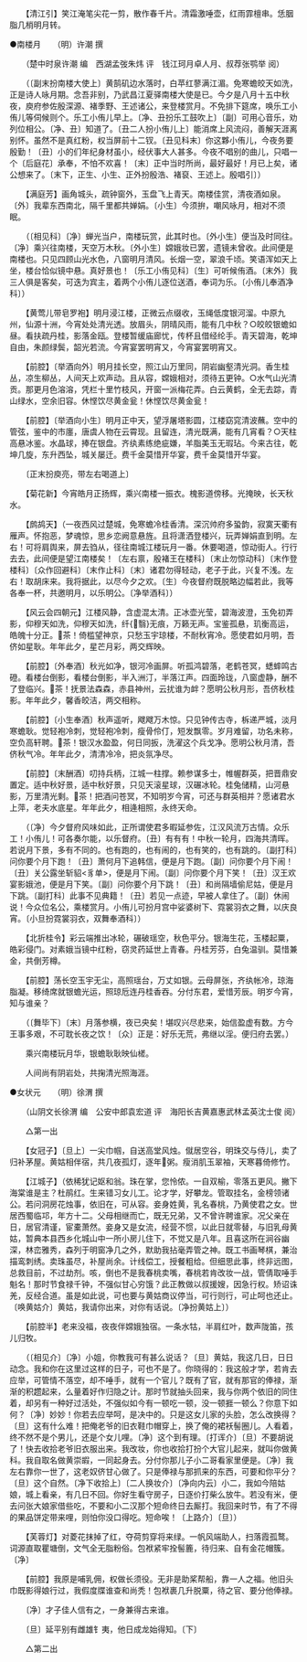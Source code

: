 <!-- { "loadSidebar": true } -->
　　【清江引】笑江淹笔尖花一剪，散作春千片。清霜激唾壶，红雨霏檀串。恁胭脂几梢明月转。


●南楼月　　（明）许潮 撰 

　　（楚中时泉许潮 编　西湖孟弢朱炜 评　钱江珂月卓人月、叔荐张鹗举 阅） 

　　（〔副末扮南楼大使上〕黄鹄矶边水落时，白苹红蓼满江湄。免寒蟾皎天如洗，正是诗人咏月期。念吾非别，乃武昌江夏驿南楼大使是已。今夕是八月十五中秋夜，庾府参佐殷深源、褚季野、王述诸公，来登楼赏月。不免排下筵席，唤乐工小侑儿等伺候则个。乐工小侑儿早上。〔净、丑扮乐工鼓吹上〕〔副〕可用心音乐，劝列位相公。〔净、丑〕知道了。〔丑二人扮小侑儿上〕能消席上风流闷，善解天涯离别怀。虽然不是真红粉，权当屏前十二钗。〔丑见科末〕你这夥小侑儿，今夜务要殷勤！〔丑〕小的们年纪身材虽小，经伏事大人甚多。今夜不唱别的曲儿，只唱一个〔后庭花〕承奉，不怕不欢喜！〔末〕正中当时所尚，最好最好！月已上矣，诸公想来了。〔末下，正生、小生、正外扮殷浩、褚裒、王述上。殷唱引〕） 

　　【满庭芳】画角城头，疏钟窗外，玉盘飞上青天。南楼佳赏，清夜酒如泉。〔外〕我辈东西南北，隔千里都共婵娟。〔小生〕今须拚，嘲风咏月，相对不须眠。 

　　（〔相见科〕〔净〕蝉光当户，南楼玩赏，此其时也。〔外小生〕便当及时同往。〔净〕乘兴往南楼，天空万木秋。〔外小生〕嫦娥妆已罢，遗镜未曾收。此间便是南楼也。只见四顾山光水色，八窗明月清风。长烟一空，翠浪千顷。笑语浑如天上坐，楼台恰似镜中悬。真好景也！〔乐工小侑见科〕〔生〕可听候侑酒。〔末外〕我三人俱是客矣，可迭为宾主，着两个小侑儿逐位送酒，奉词为乐。〔小侑儿奉酒净科〕） 

　　【黄莺儿带皂罗袍】明月浸江楼，正微云点缀收，玉绳低度银河溜。中原九州，仙源十洲，今宵处处清光透。放眉头，阴晴风雨，能有几中秋？○皎皎银蟾如昼。看扶疏丹桂，影落金瓯。登楼暂缓庙廊忧，传杯且借经纶手。青天碧海，乾坤自由，朱颜绿鬓，韶光若流。今宵宴罢明宵又，今宵宴罢明宵又。 

　　【前腔】〔举酒向外〕明月挂长空，照江山万里同，阴岩幽壑清光洞。香生桂丛，凉生柳丛，人间天上欢声动。且从容，嫦娥相对，须待五更钟。○水气山光清贡。那更月色溶溶，凭栏十里竹枝风，开窗一派梅花弄。白云黄鹤，全无去踪，青山绿水，空余旧容。休悭饮尽黄金瓮！休悭饮尽黄金瓮！ 

　　【前腔】〔举酒向小生〕明月正中天，望浮屠塔影圆，江楼窈窕清波蘸。空中的管弦，鉴中的市廛，唐虞人物在云霄现。且留连，清光既满，能有几宵看？○天柱高悬冰鉴。水晶球，捧在银盘。齐纨素练绝疵嫌，羊脂美玉无瑕玷。今来古往，乾坤几旋，东升西坠，城关屡迁。费千金莫惜开华宴，费千金莫惜开华宴。 

　　〔正末扮庾亮，带左右喝道上〕 

　　【菊花新】今宵皓月正扬辉，乘兴南楼一振衣。槐影道傍移。光掩映，长天秋水。 

　　【鹧鸪天】（一夜西风过楚城，免寒蟾冷桂香清。深沉帅府多蛩韵，寂寞天衢有雁声。怀抱恶，梦魂惊，思乡恋阙意悬旌。且将潇洒登楼兴，玩弄婵娟直到明。左右！可将肩舆来，屏去驺从，径往南城江楼玩月一番。休要喝道，惊动街人。行行去去，此间便是望江南楼矣！〔左右禀，殷褚王在楼科〕〔末止勿惊动科〕〔末作登楼科〕〔众作回避科〕〔末作止科〕〔末〕诸君勿得轻动，老子于此，兴复不浅。左右！取胡床来。我将据此，以尽今夕之欢。〔生〕今夜督府既脱略边幅若此，我等各奉一杯，共邀明月，以乐明公。〔净举酒科〕） 

　　【风云会四朝元】江楼风静，含虚混太清。正冰壶光莹，碧海波澄，玉免初弄影，仰穆天如洗，仰穆天如洗，纤{翳}无痕，万籁无声。宝鉴孤悬，玑衡高运，皓魄十分正。茶！倚槛望神京，只愁玉宇琼楼，不耐秋宵冷。愿使君如月明，吾侪如星耿。年年此夕，星芒月彩，两交辉映。 

　　【前腔】〔外奉酒〕秋光如净，银河冷画屏。听孤鸿碧落，老鹤苍冥，蟋蟀鸣古磴。看楼台倒影，看楼台倒影，半入洲汀，半落江声。四面玲珑，八窗虚静，酬不了登临兴。茶！抚景法森森，赤县神州，云扰谁为衅？愿明公秋月形，吾侪秋桂影。年年此夕，馨香皎洁，两交相称。 

　　【前腔】〔小生奉酒〕秋声遥听，飕飕万木惊。只见钟传古寺，柝递严城，淡月寒蟾耿。觉轻袍冷刺，觉轻袍冷刺，瘦骨伶仃，短发飘零。岁月难留，功名未称，空负高轩聘。茶！银汉水盈盈，何日同扳，洗濯这个兵戈净。愿明公秋月清，吾侪秋气冷。年年此夕，清清冷冷，把炎氛净尽。 

　　【前腔】〔末酬酒〕叨持兵柄，江城一柱撑。赖参谋多士，帷幄群英，把晋鼎安置定。适中秋好景，适中秋好景，只见天滚星球，汉碾冰轮。桂兔储精，山河悬影，万里清光剩。茶！把酒问苍冥，不知明岁今宵，可还与群英相并？愿诸君水上萍，老夫水底星。年年此夕，相逄相照，永终天命。 

　　（〔净〕今夕督府风味如此，正所谓使君多暇延参佐，江汉风流万古情。众乐工！小侑儿！可各奏尔能，以乐督府。〔丑〕有有有！中秋一轮月，四海共清晖。若说月下景，多有不同的。也有跑的，也有闹的，也有笑的，也有跳的。〔副打科〕问你要个月下跑！〔丑〕萧何月下追韩信，便是月下跑。〔副〕问你要个月下闹！〔丑〕关公露坐斩貂<豸单>，便是月下闹。〔副〕问你要个月下笑！〔丑〕汉王欢宴影娥池，便是月下笑。〔副〕问你要个月下跳！〔丑〕和尚隔墙偷尼姑，便是月下跳。〔副打科〕此事不见典籍！〔丑〕若见一点迹，早被人拿住了。〔副〕休闹说！今众位名公，乘楼赏月。小侑儿可扮月宫中娑婆树下、霓裳羽衣之舞，以庆良宵。〔小旦扮霓裳羽衣，双舞奉酒科〕） 

　　【北折桂令】彩云端推出冰轮，碾破瑶空，秋色平分。银海生花，玉楼起粟，皓彩侵门。对素娥当镜中红粉，窃灵药延世上青春。丹桂芳芬，白兔温驯。莫惜兼金，共倒芳樽。 

　　【前腔】荡长空玉宇无尘，高照瑶台，万丈如银。云母屏张，齐纨帐冷，琼海脂凝。移绮席就银蟾光运，照琼卮连丹桂香吞。分付东君，爱惜芳辰。明岁今宵，知与谁亲？ 

　　（〔舞毕下〕〔末〕月落参横，夜已央矣！堪叹兴尽悲来，始信盈虚有数。方今王事多艰，不可耽长夜之饮！〔众〕正是：好乐无荒，弗继以淫。便归府去罢。） 

　　乘兴南楼玩月华，银蟾耿耿映仙槎。 

　　人间尚有阴岩处，共掬清光照海涯。


●女状元　　（明）徐渭 撰 

　　（山阴文长徐渭 编　公安中郎袁宏道 评　海阳长吉黄嘉惠武林孟英沈士俊 阅） 

　　△第一出 

　　【女冠子】〔旦上〕一尖巾帼，自送高堂风烛。僦居空谷，明珠交与侍儿，卖了归补茅屋。黄姑相伴宿，共几夜孤灯，逐年粥。瘦消肌玉翠袖，天寒暮倚修竹。 

　　【江城子】（依稀犹记妪和翁。珠在掌，您怜侬。一自双榆，零落五更风。撇下海棠谁是主？杜鹃红。生来错习女儿工。论才学，好攀龙。管取挂名，金榜领诸公。若问洞房花烛事，依旧在，可从容。妾身姓黄，乳名春桃，乃黄使君之女。世居西蜀临邛，年方十二。父母相继而亡，既无兄弟，又不曾许聘谁家。况父亲在日，居官清谨，宦橐萧然。妾身又是女流，经营不惯，以此日就零替，与旧乳母黄姑，暂典本县西乡化城山中一所小房儿住下，不觉又是八年。且喜这所在涧谷幽深，林峦雅秀，森列于明窗净几之外，默助我拈毫弄管之神。既工书画琴棋，兼治描鸾刺绣。卖珠虽尽，补屋尚余。计线偿工，授餐粗给。但细思此事，终非远图，总救目前，不过劫剂。咳，倒也不是我春桃卖嘴，春桃若肯改妆一战，管倩取唾手魁名！那时节食禄千钟，不强似甘心穷饿？此正教做以叔援嫂，因急行权。矫诏诛羌，反经合道。虽是如此说，可也要与黄姑商议停当，可行则行，可止呵也还止。〔唤黄姑介〕黄姑，我请你出来，对你有话说。〔净扮黄姑上〕） 

　　【前腔半】老来没福，夜夜伴嫦娥独宿。一条水牯，半肩红叶，数声陇笛，孩儿归牧。 

　　（〔相见介〕〔净〕小姐，你教我可有甚么说话？〔旦〕黄姑，我这几日，日日动念。我和你在这里过这样的日子，可也不是了。你晓得的：我这般才学，若肯去应举，可管情不落空，却不唾手，就有一个官儿？既有了官，就有那官的俸禄，渐渐的积趱起来，么量着好作归隐之计。那时节就抽头回来，我与你两个依旧的同住着，却另有一种好过活处，不强似如今有一顿吃一顿，没一顿捱一顿么？你意下如何？〔净〕妙妙！你若去应举呵，是决中的。只是这女儿家的头脸，怎么改换得？〔旦〕这有什么难！把俺老爷的旧衣鞋巾帽穿上，换了俺的裙袄髻圈儿。人看着，终不然不是个男儿，还是个女儿哩。〔净〕这个到有理。〔打诨介〕〔旦〕不要胡说了！快去收拾老爷旧衣服出来。我改妆，你也收拾打扮个大官儿起来，就叫你做黄科。我自取名做黄崇嘏，一同起身去。分付你那儿子小二哥看家里便是。〔净〕我左右靠你一世了，这老奴侪甘心做了。只是俸禄与那抓来的东西，可要和你平分？〔旦〕这个自然。〔净下收拾上〕〔二人换妆介〕〔净向内云〕小二，我如今陪姑娘，城上看亲，有几日不回。你好生看守房子，日逐价打柴么放牛。若没有米，便去问张大娘家借些吃，不要和小二汉那个短命终日去厮打。我回来时节，有了不得的果品饼定带来哩，则怕你没口得吃。短命唉！〔上路介〕〔旦〕） 

　　【芙蓉灯】对菱花抹掉了红，夺荷剪穿将来绿。一帆风端助人，扫落霞孤鹜。词源直取瞿塘倒，文气全无脂粉俗。包袱紧牢拴髻簏，待归来、自有金花帽簇。〔净〕 

　　【前腔】我原是哺乳佣，权做长须役。无非是助桨帮船，靠一人之福。他旧头巾既影得娘行过，我假度牒谁查和尚秃！包袱裹几升脱粟，待之官、要分他俸禄。 

　　〔净〕才子佳人信有之，一身兼得古来谁。 

　　〔旦〕延平别有雌雄钅夷，他日成龙始得知。〔下〕 

　　△第二出 

